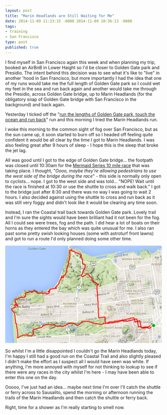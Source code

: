 ```yaml
---
layout: post
title: "Marin Headlands are Still Waiting for Me"
date: 2014-11-09 11:23:15 -0800 2014-11-09 10:36:13 -0800
tags:
- training
- San Francisco
type: post
published: true
---
```


I find myself in San Francisco again this week and when planning my trip, booked an AirBnB in Lower Haight so I'd be closer to Golden Gate park and Presidio.  The intent behind this decision was to see what it's like to "live" in another 'hood in San Francisco, but more importantly I had the idea that one of my runs would take me the full length of Golden Gate park so I could wet my feet in the sea and run back again and another would take me through the Presidio, across Golden Gate bridge, up to Marin Headlands (for the obligatory snap of Golden Gate bridge with San Francisco in the background) and back again.

Yesterday I ticked off the "[run the lengths of Golden Gate park, touch the ocean and run back](http://www.strava.com/activities/216924680)" run and this morning I tried the Marin Headlands run.

I woke this morning to the common sight of fog over San Francisco, but as the sun came up, it soon started to burn off so I headed off feeling quite confident it would be all clear by the time I got to Marin Headlands. I was also feeling great after 9 hours of sleep - I hope this is the sleep that broke the jet lag.

All was good until I got to the edge of Golden Gate bridge... the footpath was closed until 10:30am for the [Mermaid Series 10 mile race](http://www.mermaidseries.com/#!__san-francisco) that was taking place. I thought, "_Oooo, maybe they're allowing pedestrians to use the west side of the bridge during the race_" - this side is normally only open to cyclists... nope. I got to the west side and was told... "NOPE! Wait until the race is finished at 10:30 or use the shuttle to cross and walk back."  I got to the bridge just after 8:30 and there was no way I was going to wait 2 hours.  I also decided against using the shuttle to cross and run back as it was still very foggy and didn't look like it would be clearing any time soon.

Instead, I ran the Coastal trail back towards Golden Gate park.  Lovely trail and I'm sure the sights would have been brilliant had it not been for the fog.  All I could see were trees, fog and the path.  I did hear a lot of boats on their horns as they entered the bay which was quite unusual for me.  I also ran past some pretty swish looking houses (some with astroturf front lawns) and got to run a route I'd only planned doing some other time.

[![](/assets/Run-9Nov14.png)](http://www.strava.com/activities/217419869)

So whilst I'm a little disappointed I couldn't go the Marin Headlands today, I'm happy I still had a good run on the Coastal Trail and also slightly pleased I didn't make the effort as I suspect all I would have seen was white. If anything, I'm more annoyed with myself for not thinking to lookup to see if there were any races in the city whilst I'm here - I may have been able to enter this one on the day.

Ooooo, I've just had an idea... maybe next time I'm over I'll catch the shuttle or ferry across to Sausalito, spend the morning or afternoon running the trails of the Marin Headlands and then catch the shuttle or ferry back.

Right, time for a shower as I'm really starting to smell now.
